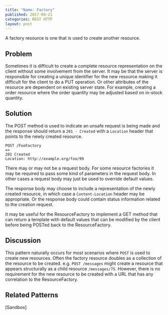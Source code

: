 ```yaml
---
title: "Name: Factory"
published: 2017-08-21
categories: REST HTTP
layout: post
---
```

A factory resource is one that is used to create another resource. 
 
## Problem
Sometimes it is difficult to create a complete resource representation on the client without some involvement from the server. It may be that the server is responsible for creating a unique identifier for the new resource making it difficult for the client to do a PUT operation. Or other attributes of the resource are dependent on existing server state.  For example, creating a order resource where the order quantity may be adjusted based on in-stock quantity.

## Solution
The POST method is used to indicate an unsafe request is being made and the response should return a `201 - Created` with a `Location` header that points to the newly created resource. 

```
POST /FooFactory
=>
201 Created 
Location: http://example.org/foo/99 
```

There may or may not be a request body. For some resource factories it may be required to pass some kind of parameters in the request body.  In other cases a request body may just be used to override default values.

The response body may choose to include a representation of the newly created resource, in which case a `Content-Location` header may be appropriate.  Or the response body could contain status information related to the creation request.

It may be useful for the ResourceFactory to implement a GET method that can return a template with default values that can be modified by the client before being POSTed back to the ResourceFactory.

## Discussion
This pattern naturally occurs for most scenarios where `POST` is used to create new resources. Often the factory resource doubles as a collection of the resource to be created. e.g. `POST /messages` might create a resource that appears structurally as a child resource `/messages/75`.  However, there is no requirement for the new resource to be created with a URL that has any correlation to the ResourceFactory.

## Related Patterns
[Sandbox]